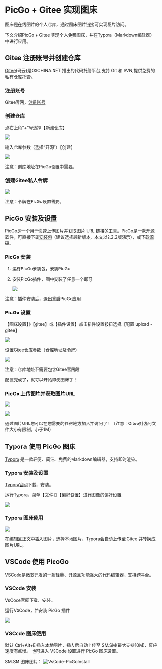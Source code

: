 # PicGo + Gitee 实现图床



图床是在线图片的个人仓库，通过图床图片链接可实现图片访问。

下文介绍PicGo + Gitee 实现个人免费图床，并在Typora（Markdown编辑器）中进行应用。



## Gitee 注册账号并创建仓库

[Gitee](https://gitee.com/)(码云)是OSCHINA.NET 推出的代码托管平台,支持 Git 和 SVN,提供免费的私有仓库托管。



### 注册账号

Gitee官网，[注册账号](https://gitee.com/signup)



### 创建仓库

点右上角“+”号选择【新建仓库】

![](https://gitee.com/kisswind/resouces/raw/master/Images/Gitee-CreateRep.png)

输入仓库参数（选择“开源”）【创建】

![](https://gitee.com/kisswind/resouces/raw/master/Images/Gitee-CreateRepSettings.png)

注意：创库地址在PicGo设置中需要。



### 创建Gitee私人令牌

![](https://gitee.com/kisswind/resouces/raw/master/Images/Gitee-GenToken.png)

注意：令牌在PicGo设置需要。



## PicGo 安装及设置

PicGo是一个用于快速上传图片并获取图片 URL 链接的工具。PicGo是一款开源软件，可直接下载[安装包](https://github.com/Molunerfinn/PicGo/releases)（建议选择最新版本，本文以2.2.2版演示），或下载[源码](https://github.com/Molunerfinn/PicGo)。



### PicGo 安装

1. 运行PicGo安装包，安装PicGo

2. 安装PicGo插件，图中安装了任意一个即可

   ![](https://gitee.com/kisswind/resouces/raw/master/Images/PicGo-GiteeInstall.png)

注意：插件安装后，退出重启PicGo应用



### PicGo 设置

【图床设置】》【gitee】或【插件设置】点击插件设置按扭选择【配置 upload - gitee】

![](https://gitee.com/kisswind/resouces/raw/master/Images/PicGo-GiteeSettings-0.png)



设置Gitee仓库参数（仓库地址及令牌）

![](https://gitee.com/kisswind/resouces/raw/master/Images/PicGo-GiteeSettings.png)

注意：仓库地址不需要包含Gitee官网段

配置完成了，就可以开始即使图床了！



### PicGo 上传图片并获取图片URL

![](https://gitee.com/kisswind/resouces/raw/master/Images/PicGo-Upload.png)

![](https://gitee.com/kisswind/resouces/raw/master/Images/PicGo-Ablumn.png)

通过图片URL您可以在您需要的任何地方加入并访问了！（注意：Gitee对访问文件大小有限制，小于1M）



## Typora 使用 PicGo 图床

[Typora](https://typora.io/) 是一款轻便、简洁、免费的Markdown编辑器，支持即时渲染。

### Typora 安装及设置

[Typora官网](https://typora.io/)下载，安装。

运行Typora，菜单【文件】》【偏好设置】进行图像的偏好设置

![](https://gitee.com/kisswind/resouces/raw/master/Images/Typora-PicGoSettings.png)



 ### Typora 图床使用

![](https://gitee.com/kisswind/resouces/raw/master/Images/Typora-PicGoUpload.png)

在编辑区正文中插入图片，选择本地图片，Typora会自动上传至 Gitee 并转换成图片URL。


## VSCode 使用 PicoGo

[VSCode](https://code.visualstudio.com/)是微软开发的一款轻量、开源且功能强大的代码编辑器，支持跨平台。

### VSCode 安装

[VsCode官网](https://code.visualstudio.com/Download)下载，安装。

运行VSCode，并安装 PicGo 插件

![](E:/Work/RefTest/Samples/Electron/resouces/Images/VsCode-PicGoInstall.png)




### VSCode 图床使用

默认 Ctrl+Alt+E 插入本地图片，插入后自动上传至 SM.SM(最大支持10M)，反应速度有点慢。
也可进入 VSCode 设置进行 PicGo 图床设置。

SM.SM 图床图片：
![VsCode-PicGoInstall](https://i.loli.net/2021/07/31/B359athbSJ1jT8i.png)

